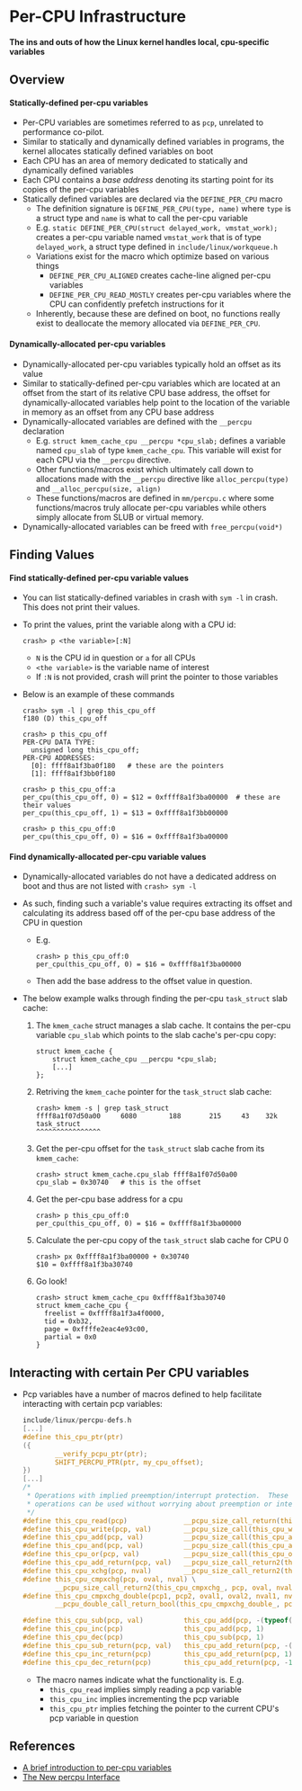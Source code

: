 # Per-CPU Infrastructure

#### The ins and outs of how the Linux kernel handles local, cpu-specific variables

## Overview

#### Statically-defined per-cpu variables

- Per-CPU variables are sometimes referred to as `pcp`, unrelated to performance co-pilot.
- Similar to statically and dynamically defined variables in programs, the kernel allocates statically defined variables on boot 
- Each CPU has an area of memory dedicated to statically and dynamically defined variables
- Each CPU contains a _base address_ denoting its starting point for its copies of the per-cpu variables
- Statically defined variables are declared via the `DEFINE_PER_CPU` macro
  - The definition signature is `DEFINE_PER_CPU(type, name)` where `type` is a struct type and `name` is what to call the per-cpu variable 
  - E.g. `static DEFINE_PER_CPU(struct delayed_work, vmstat_work);` creates a per-cpu variable named `vmstat_work` that is of type `delayed_work`, a struct type defined in `include/linux/workqueue.h`
  - Variations exist for the macro which optimize based on various things
    - `DEFINE_PER_CPU_ALIGNED` creates cache-line aligned per-cpu variables
    - `DEFINE_PER_CPU_READ_MOSTLY` creates per-cpu variables where the CPU can confidently prefetch instructions for it
  - Inherently, because these are defined on boot, no functions really exist to deallocate the memory allocated via `DEFINE_PER_CPU`.

#### Dynamically-allocated per-cpu variables

- Dynamically-allocated per-cpu variables typically hold an offset as its value
- Similar to statically-defined per-cpu variables which are located at an offset from the start of its relative CPU base address, the offset for dynamically-allocated variables help point to the location of the variable in memory as an offset from any CPU base address
- Dynamically-allocated variables are defined with the `__percpu` declaration
  - E.g. `struct kmem_cache_cpu __percpu *cpu_slab;` defines a variable named `cpu_slab` of type `kmem_cache_cpu`. This variable will exist for each CPU via the `__percpu` directive.
  - Other functions/macros exist which ultimately call down to allocations made with the `__percpu` directive like `alloc_percpu(type)` and `__alloc_percpu(size, align)`
  - These functions/macros are defined in `mm/percpu.c` where some functions/macros truly allocate per-cpu variables while others simply allocate from SLUB or virtual memory.
- Dynamically-allocated variables can be freed with `free_percpu(void*)`

## Finding Values 

#### Find statically-defined per-cpu variable values

- You can list statically-defined variables in crash with `sym -l` in crash. This does not print their values.
- To print the values, print the variable along with a CPU id:

    ```
    crash> p <the variable>[:N]
    ```
    - `N` is the CPU id in question or `a` for all CPUs
    - `<the variable>` is the variable name of interest
    - If `:N` is not provided, crash will print the pointer to those variables

- Below is an example of these commands

  ```
  crash> sym -l | grep this_cpu_off
  f180 (D) this_cpu_off

  crash> p this_cpu_off
  PER-CPU DATA TYPE:
    unsigned long this_cpu_off;
  PER-CPU ADDRESSES:
    [0]: ffff8a1f3ba0f180   # these are the pointers
    [1]: ffff8a1f3bb0f180

  crash> p this_cpu_off:a
  per_cpu(this_cpu_off, 0) = $12 = 0xffff8a1f3ba00000  # these are their values
  per_cpu(this_cpu_off, 1) = $13 = 0xffff8a1f3bb00000

  crash> p this_cpu_off:0
  per_cpu(this_cpu_off, 0) = $16 = 0xffff8a1f3ba00000
  ```

#### Find dynamically-allocated per-cpu variable values 

- Dynamically-allocated variables do not have a dedicated address on boot and thus are not listed with `crash> sym -l`
- As such, finding such a variable's value requires extracting its offset and calculating its address based off of the per-cpu base address of the CPU in question 

  - E.g.
    ```
    crash> p this_cpu_off:0
    per_cpu(this_cpu_off, 0) = $16 = 0xffff8a1f3ba00000
    ```
  - Then add the base address to the offset value in question. 

- The below example walks through finding the per-cpu `task_struct` slab cache: 

  1. The `kmem_cache` struct manages a slab cache. It contains the per-cpu variable `cpu_slab` which points to the slab cache's per-cpu copy:

      ```
      struct kmem_cache {
          struct kmem_cache_cpu __percpu *cpu_slab;
          [...]
      };
      ```
  
  2. Retriving the `kmem_cache` pointer for the `task_struct` slab cache:
  
      ```
      crash> kmem -s | grep task_struct
      ffff8a1f07d50a00     6080        188       215     43    32k  task_struct
      ^^^^^^^^^^^^^^^^
      ```

  3. Get the per-cpu offset for the `task_struct` slab cache from its `kmem_cache`:

      ```
      crash> struct kmem_cache.cpu_slab ffff8a1f07d50a00
      cpu_slab = 0x30740   # this is the offset
      ```

  4. Get the per-cpu base address for a cpu

      ```
      crash> p this_cpu_off:0
      per_cpu(this_cpu_off, 0) = $16 = 0xffff8a1f3ba00000
      ```

  5. Calculate the per-cpu copy of the `task_struct` slab cache for CPU 0

      ```
      crash> px 0xffff8a1f3ba00000 + 0x30740
      $10 = 0xffff8a1f3ba30740
      ```
    
  6. Go look!

      ```
      crash> struct kmem_cache_cpu 0xffff8a1f3ba30740
      struct kmem_cache_cpu {
        freelist = 0xffff8a1f3a4f0000, 
        tid = 0xb32, 
        page = 0xffffe2eac4e93c00, 
        partial = 0x0
      }
      ```
      
## Interacting with certain Per CPU variables

- Pcp variables have a number of macros defined to help facilitate interacting with certain pcp variables:

  ```c
  include/linux/percpu-defs.h
  [...]
  #define this_cpu_ptr(ptr)                                               \
  ({                                                                      \
          __verify_pcpu_ptr(ptr);                                         \
          SHIFT_PERCPU_PTR(ptr, my_cpu_offset);                           \
  })
  [...]
  /*
   * Operations with implied preemption/interrupt protection.  These
   * operations can be used without worrying about preemption or interrupt.
   */
  #define this_cpu_read(pcp)              __pcpu_size_call_return(this_cpu_read_, pcp)
  #define this_cpu_write(pcp, val)        __pcpu_size_call(this_cpu_write_, pcp, val)
  #define this_cpu_add(pcp, val)          __pcpu_size_call(this_cpu_add_, pcp, val)
  #define this_cpu_and(pcp, val)          __pcpu_size_call(this_cpu_and_, pcp, val)
  #define this_cpu_or(pcp, val)           __pcpu_size_call(this_cpu_or_, pcp, val)
  #define this_cpu_add_return(pcp, val)   __pcpu_size_call_return2(this_cpu_add_return_, pcp, val)
  #define this_cpu_xchg(pcp, nval)        __pcpu_size_call_return2(this_cpu_xchg_, pcp, nval)
  #define this_cpu_cmpxchg(pcp, oval, nval) \
          __pcpu_size_call_return2(this_cpu_cmpxchg_, pcp, oval, nval)
  #define this_cpu_cmpxchg_double(pcp1, pcp2, oval1, oval2, nval1, nval2) \
          __pcpu_double_call_return_bool(this_cpu_cmpxchg_double_, pcp1, pcp2, oval1, oval2, nval1, nval2)

  #define this_cpu_sub(pcp, val)          this_cpu_add(pcp, -(typeof(pcp))(val))
  #define this_cpu_inc(pcp)               this_cpu_add(pcp, 1)
  #define this_cpu_dec(pcp)               this_cpu_sub(pcp, 1)
  #define this_cpu_sub_return(pcp, val)   this_cpu_add_return(pcp, -(typeof(pcp))(val))
  #define this_cpu_inc_return(pcp)        this_cpu_add_return(pcp, 1)
  #define this_cpu_dec_return(pcp)        this_cpu_add_return(pcp, -1)
  ```
  
  - The macro names indicate what the functionality is. E.g. 
    - `this_cpu_read` implies simply reading a pcp variable
    - `this_cpu_inc` implies incrementing the pcp variable
    - `this_cpu_ptr` implies fetching the pointer to the current CPU's pcp variable in question

## References

- [A brief introduction to per-cpu variables](https://thinkiii.blogspot.com/2014/05/a-brief-introduction-to-per-cpu.html)
- [The New percpu Interface](http://books.gigatux.nl/mirror/kerneldevelopment/0672327201/ch11lev1sec11.html)

